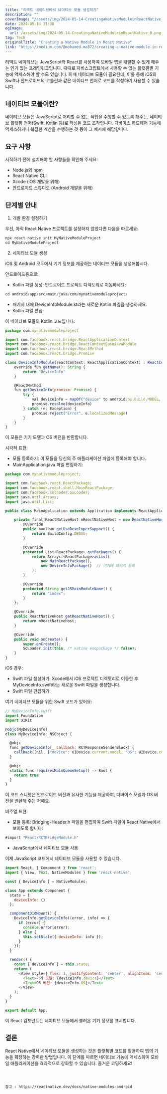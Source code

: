 ```yaml
---
title: "리액트 네이티브에서 네이티브 모듈 생성하기"
description: ""
coverImage: "/assets/img/2024-05-14-CreatingaNativeModuleinReactNative_0.png"
date: 2024-05-14 11:38
ogImage: 
  url: /assets/img/2024-05-14-CreatingaNativeModuleinReactNative_0.png
tag: Tech
originalTitle: "Creating a Native Module in React Native"
link: "https://medium.com/@mohamed.ma872/creating-a-native-module-in-react-native-df1a694c89a7"
---
```



리액트 네이티브는 JavaScript와 React를 사용하여 모바일 앱을 개발할 수 있게 해주는 인기 있는 프레임워크입니다. 때때로 자바스크립트에서 사용할 수 없는 플랫폼별 기능에 액세스해야 할 수도 있습니다. 이때 네이티브 모듈이 필요한데, 이를 통해 iOS의 Swift나 안드로이드의 코틀린과 같은 네이티브 언어로 코드를 작성하여 사용할 수 있습니다.

## 네이티브 모듈이란?

네이티브 모듈은 JavaScript로 처리할 수 없는 작업을 수행할 수 있도록 해주는, 네이티브 플랫폼 언어(Swift, Kotlin 등)로 작성된 코드 조각입니다. 디바이스 하드웨어 기능에 액세스하거나 복잡한 계산을 수행하는 것 등이 그 예시에 해당합니다.

## 요구 사항



시작하기 전에 설치해야 할 사항들을 확인해 주세요:

- Node.js와 npm
- React Native CLI
- Xcode (iOS 개발을 위해)
- 안드로이드 스튜디오 (Android 개발을 위해)

## 단계별 안내

1. 개발 환경 설정하기



우선, 아직 React Native 프로젝트를 설정하지 않았다면 다음을 따르세요:

```js
npx react-native init MyNativeModuleProject
cd MyNativeModuleProject
```

2. 네이티브 모듈 생성

iOS 및 Android 모두에서 기기 정보를 제공하는 네이티브 모듈을 생성해봅시다.



안드로이드용으로:

- Kotlin 파일 생성: 안드로이드 프로젝트 디렉토리로 이동하세요:

```js
cd android/app/src/main/java/com/mynativemoduleproject/
```

- 패키지 내에 DeviceInfoModule.kt라는 새로운 Kotlin 파일을 생성하세요.
- Kotlin 파일 편집:



이 네이티브 모듈의 Kotlin 코드입니다:

```js
package com.mynativemoduleproject

import com.facebook.react.bridge.ReactApplicationContext
import com.facebook.react.bridge.ReactContextBaseJavaModule
import com.facebook.react.bridge.ReactMethod
import com.facebook.react.bridge.Promise

class DeviceInfoModule(reactContext: ReactApplicationContext) : ReactContextBaseJavaModule(reactContext) {
    override fun getName(): String {
        return "DeviceInfo"
    }

    @ReactMethod
    fun getDeviceInfo(promise: Promise) {
        try {
            val deviceInfo = mapOf("device" to android.os.Build.MODEL, "OS" to android.os.Build.VERSION.RELEASE)
            promise.resolve(deviceInfo)
        } catch (e: Exception) {
            promise.reject("Error", e.localizedMessage)
        }
    }
}
```

이 모듈은 기기 모델과 OS 버전을 반환합니다.

시각적 표현:



- 모듈 등록하기: 이 모듈을 당신의 주 애플리케이션 파일에 등록해야 합니다.
- MainApplication.java 파일 편집하기:

```js
package com.mynativemoduleproject;

import com.facebook.react.ReactPackage;
import com.facebook.react.shell.MainReactPackage;
import com.facebook.soloader.SoLoader;
import java.util.Arrays;
import java.util.List;

public class MainApplication extends Application implements ReactApplication {

    private final ReactNativeHost mReactNativeHost = new ReactNativeHost(this) {
        @Override
        public boolean getUseDeveloperSupport() {
            return BuildConfig.DEBUG;
        }

        @Override
        protected List<ReactPackage> getPackages() {
            return Arrays.<ReactPackage>asList(
                new MainReactPackage(),
                new DeviceInfoPackage()  // 여기에 패키지 등록
            );
        }

        @Override
        protected String getJSMainModuleName() {
            return "index";
        }
    };

    @Override
    public ReactNativeHost getReactNativeHost() {
        return mReactNativeHost;
    }

    @Override
    public void onCreate() {
        super.onCreate();
        SoLoader.init(this, /* native exopackage */ false);
    }
}
```

iOS 경우:

- Swift 파일 생성하기: Xcode에서 iOS 프로젝트 디렉토리로 이동한 후 MyDeviceInfo.swift라는 새로운 Swift 파일을 생성합니다.
- Swift 파일 편집하기:



여기 네이티브 모듈을 위한 Swift 코드가 있어요:

```js
// MyDeviceInfo.swift
import Foundation
import UIKit

@objc(MyDeviceInfo)
class MyDeviceInfo: NSObject {

  @objc
  func getDeviceInfo(_ callback: RCTResponseSenderBlock) {
    callback([nil, ["device": UIDevice.current.model, "OS": UIDevice.current.systemVersion]])
  }

  @objc
  static func requiresMainQueueSetup() -> Bool {
    return true
  }
}
```

이 코드 스니펫은 안드로이드 버전과 유사한 기능을 제공하여, 디바이스 모델과 OS 버전을 반환해 주는 거예요.

비주얼 표현:



- 모듈 등록: Bridging-Header.h 파일을 편집하여 Swift 파일이 React Native에서 보이도록 합니다:

```js
#import "React/RCTBridgeModule.h"
```

- JavaScript에서 네이티브 모듈 사용

이제 JavaScript 코드에서 네이티브 모듈을 사용할 수 있습니다.



```js
import React, { Component } from 'react';
import { View, Text, NativeModules } from 'react-native';

const { DeviceInfo } = NativeModules;

class App extends Component {
  state = {
    deviceInfo: {}
  };

  componentDidMount() {
    DeviceInfo.getDeviceInfo((error, info) => {
      if (error) {
        console.error(error);
      } else {
        this.setState({ deviceInfo: info });
      }
    });
  }

  render() {
    const { deviceInfo } = this.state;
    return (
      <View style={ flex: 1, justifyContent: 'center', alignItems: 'center' }>
        <Text>기기 모델: {deviceInfo.device}</Text>
        <Text>OS 버전: {deviceInfo.OS}</Text>
      </View>
    );
  }
}

export default App;
```

이 React 컴포넌트는 네이티브 모듈에서 불러온 기기 정보를 표시합니다.

## 결론

React Native에서 네이티브 모듈을 생성하는 것은 플랫폼별 코드를 활용하여 앱의 기능을 확장하는 강력한 방법입니다. 이 단계를 따르면 네이티브 기능에 액세스하여 모바일 애플리케이션을 효과적으로 강화할 수 있습니다. 즐거운 코딩하세요!
```



참고 : https://reactnative.dev/docs/native-modules-android